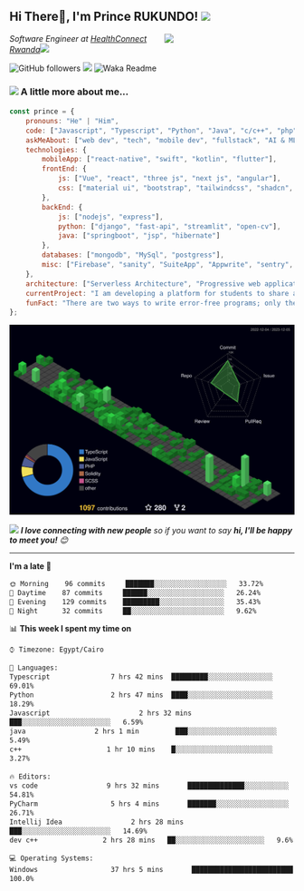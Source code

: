 <h2>Hi There👋, I'm Prince RUKUNDO! <img src="https://media.giphy.com/media/12oufCB0MyZ1Go/giphy.gif" width="50"></h2>
<img align='right' src="https://media.giphy.com/media/M9gbBd9nbDrOTu1Mqx/giphy.gif" width="230">
<p><em>Software Engineer at <a href="#">HealthConnect Rwanda</a><img src="https://media.giphy.com/media/WUlplcMpOCEmTGBtBW/giphy.gif" width="30"> 
</em></p>

![GitHub followers](https://img.shields.io/github/followers/rukundo-prince?label=Follow&style=social)
![](https://visitor-badge.glitch.me/badge?page_id=anmol098.anmol098)
![Waka Readme](https://github.com/anmol098/anmol098/workflows/Waka%20Readme/badge.svg)


### <img src="https://media.giphy.com/media/VgCDAzcKvsR6OM0uWg/giphy.gif" width="50"> A little more about me...  

```javascript
const prince = {
    pronouns: "He" | "Him",
    code: ["Javascript", "Typescript", "Python", "Java", "c/c++", "php", "c#"],
    askMeAbout: ["web dev", "tech", "mobile dev", "fullstack", "AI & ML", "Devops", "AR & VR"],
    technologies: {
        mobileApp: ["react-native", "swift", "kotlin", "flutter"],
        frontEnd: {
            js: ["Vue", "react", "three js", "next js", "angular"],
            css: ["material ui", "bootstrap", "tailwindcss", "shadcn", "chakra ui", "daisy ui", "scss"]
        },
        backEnd: {
            js: ["nodejs", "express"],
            python: ["django", "fast-api", "streamlit", "open-cv"],
            java: ["springboot", "jsp", "hibernate"]
        },
        databases: ["mongodb", "MySql", "postgress"],
        misc: ["Firebase", "sanity", "SuiteApp", "Appwrite", "sentry", "clerk", "upstash", "arcjet"]
    },
    architecture: ["Serverless Architecture", "Progressive web applications", "Single page applications"],
    currentProject: "I am developing a platform for students to share and showcase their projects and promote collaboration
    funFact: "There are two ways to write error-free programs; only the third one works"
};
```

<img src="./profile-3d-contrib/profile-night-green.svg"/>

<img src="https://media.giphy.com/media/LnQjpWaON8nhr21vNW/giphy.gif" width="60"> <em><b>I love connecting with new people</b> so if you want to say <b>hi, I'll be happy to meet you!</b> 😊</em>

---
<!--START_SECTION:waka-->
**I'm a late 🐤** 

```text
🌞 Morning    96 commits     ███████░░░░░░░░░░░░░░░░░░   33.72% 
🌆 Daytime    87 commits     ██████░░░░░░░░░░░░░░░░░░░   26.24% 
🌃 Evening    129 commits    █████████░░░░░░░░░░░░░░░░   35.43% 
🌙 Night      32 commits     ██░░░░░░░░░░░░░░░░░░░░░░░   9.62%

```


📊 **This week I spent my time on** 

```text
⌚︎ Timezone: Egypt/Cairo

💬 Languages: 
Typescript               7 hrs 42 mins  █████████░░░░░░░░░░░░░░░░   69.01% 
Python                   2 hrs 47 mins  ████░░░░░░░░░░░░░░░░░░░░░   18.29% 
Javascript                      2 hrs 32 mins  ███░░░░░░░░░░░░░░░░░░░░░░   6.59% 
java                 2 hrs 1 min         ███░░░░░░░░░░░░░░░░░░░░░░   5.49% 
c++                     1 hr 10 mins    █░░░░░░░░░░░░░░░░░░░░░░░░   3.27%

🔥 Editors: 
vs code                 9 hrs 32 mins       ██████████████░░░░░░░░░░░   54.81% 
PyCharm                  5 hrs 4 mins       ███████░░░░░░░░░░░░░░░░░░   26.71% 
Intellij Idea                 2 hrs 28 mins       ███░░░░░░░░░░░░░░░░░░░░░░   14.69%
dev c++                2 hrs 28 mins   ██░░░░░░░░░░░░░░░░░░░░░░   9.6%

💻 Operating Systems: 
Windows                  37 hrs 5 mins       █████████████████████████   100.0%

```
<!--END_SECTION:waka-->

